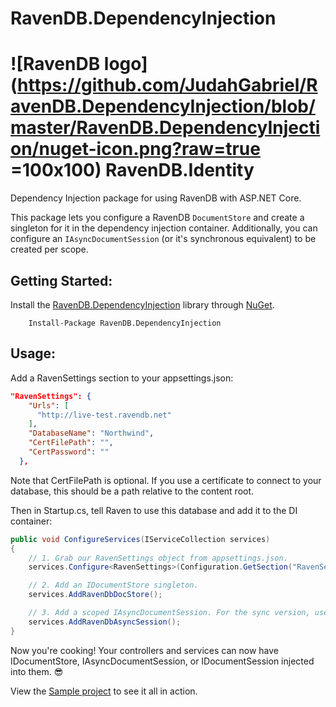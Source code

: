 ﻿# RavenDB.DependencyInjection
# ![RavenDB logo](https://github.com/JudahGabriel/RavenDB.DependencyInjection/blob/master/RavenDB.DependencyInjection/nuget-icon.png?raw=true =100x100) RavenDB.Identity #
Dependency Injection package for using RavenDB with ASP.NET Core.

This package lets you configure a RavenDB `DocumentStore` and create a singleton for it in the dependency injection container. Additionally, you can configure an `IAsyncDocumentSession` (or it's synchronous equivalent) to be created per scope.

## Getting Started:
Install the [RavenDB.DependencyInjection](https://www.nuget.org/packages/RavenDB.DependencyInjection) library through [NuGet](https://nuget.org).
```
    Install-Package RavenDB.DependencyInjection
```    

## Usage:   

Add a RavenSettings section to your appsettings.json:

```json
"RavenSettings": {
    "Urls": [
      "http://live-test.ravendb.net"
    ],
    "DatabaseName": "Northwind",
    "CertFilePath": "",
    "CertPassword": ""
  },
```

Note that CertFilePath is optional. If you use a certificate to connect to your database, this should be a path relative to the content root.

Then in Startup.cs, tell Raven to use this database and add it to the DI container:

```csharp
public void ConfigureServices(IServiceCollection services)
{
    // 1. Grab our RavenSettings object from appsettings.json.
    services.Configure<RavenSettings>(Configuration.GetSection("RavenSettings"));

    // 2. Add an IDocumentStore singleton.
    services.AddRavenDbDocStore();

    // 3. Add a scoped IAsyncDocumentSession. For the sync version, use .AddRavenSession().
    services.AddRavenDbAsyncSession(); 
}
```
Now you're cooking! Your controllers and services can now have IDocumentStore, IAsyncDocumentSession, or IDocumentSession injected into them. 😎

View the [Sample project](https://github.com/JudahGabriel/RavenDB.DependencyInjection/tree/master/Sample) to see it all in action.